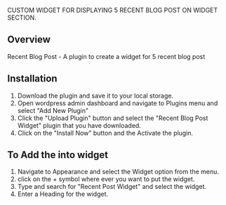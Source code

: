 CUSTOM WIDGET FOR DISPLAYING 5 RECENT BLOG POST ON WIDGET SECTION.

## Overview

Recent Blog Post - A plugin to create a widget for 5 recent blog post

## Installation

1. Download the plugin and save it to your local storage.
2. Open wordpress admin dashboard and navigate to Plugins menu and select "Add New Plugin"
3. Click the "Upload Plugin" button and select the "Recent Blog Post Widget" plugin that you have downloaded.
4. Click on the "Install Now" button and the Activate the plugin.

## To Add the into widget

1. Navigate to Appearance and select the Widget option from the menu.
2. click on the + symbol where ever you want to put the widget.
3. Type and search for "Recent Post Widget" and select the widget.
4. Enter a Heading for the widget.
